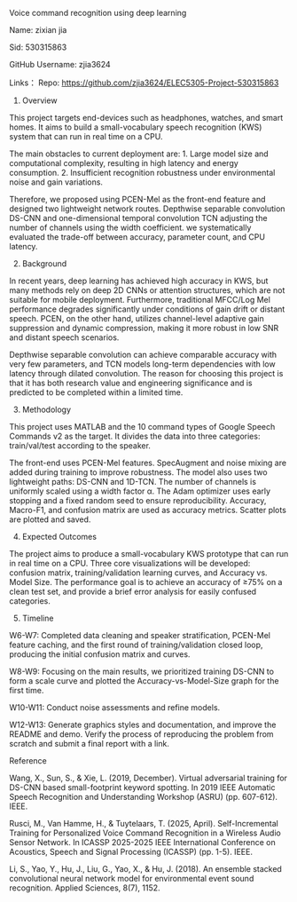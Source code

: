 Voice command recognition using deep learning


Name: zixian jia

Sid: 530315863

GitHub Username: zjia3624

Links：
Repo: https://github.com/zjia3624/ELEC5305-Project-530315863


1. Overview

This project targets end-devices such as headphones, watches, and smart homes. It aims to build a small-vocabulary speech recognition (KWS) system that can run in real time on a CPU. 

The main obstacles to current deployment are: 1. Large model size and computational complexity, resulting in high latency and energy consumption. 
2. Insufficient recognition robustness under environmental noise and gain variations.

Therefore, we proposed using PCEN-Mel as the front-end feature and designed two lightweight network routes. Depthwise separable convolution DS-CNN and one-dimensional temporal convolution TCN adjusting the number of channels using the width coefficient. we systematically evaluated the trade-off between accuracy, parameter count, and CPU latency.

2. Background

In recent years, deep learning has achieved high accuracy in KWS, but many methods rely on deep 2D CNNs or attention structures, which are not suitable for mobile deployment. Furthermore, traditional MFCC/Log Mel performance degrades significantly under conditions of gain drift or distant speech.
PCEN, on the other hand, utilizes channel-level adaptive gain suppression and dynamic compression, making it more robust in low SNR and distant speech scenarios. 

Depthwise separable convolution can achieve comparable accuracy with very few parameters, and TCN models long-term dependencies with low latency through dilated convolution. The reason for choosing this project is that it has both research value and engineering significance and is predicted to be completed within a limited time.


3. Methodology

This project uses MATLAB and the 10 command types of Google Speech Commands v2 as the target. It divides the data into three categories: train/val/test according to the speaker.

The front-end uses PCEN-Mel features. SpecAugment and noise mixing are added during training to improve robustness. The model also uses two lightweight paths: DS-CNN and 1D-TCN. The number of channels is uniformly scaled using a width factor α. The Adam optimizer uses early stopping and a fixed random seed to ensure reproducibility. Accuracy, Macro-F1, and confusion matrix are used as accuracy metrics. Scatter plots are plotted and saved.

4. Expected Outcomes

The project aims to produce a small-vocabulary KWS prototype that can run in real time on a CPU. Three core visualizations will be developed: confusion matrix, training/validation learning curves, and Accuracy vs. Model Size. The performance goal is to achieve an accuracy of ≥75% on a clean test set, and provide a brief error analysis for easily confused categories.

5. Timeline

W6-W7:  Completed data cleaning and speaker stratification, PCEN-Mel feature caching, and the first round of training/validation closed loop, producing the initial confusion matrix and curves.

W8-W9:  Focusing on the main results, we prioritized training DS-CNN to form a scale curve and plotted the Accuracy-vs-Model-Size graph for the first time.

W10-W11: Conduct noise assessments and refine models.

W12-W13: Generate graphics styles and documentation, and improve the README and demo. Verify the process of reproducing the problem from scratch and submit a final report with a link.


Reference

Wang, X., Sun, S., & Xie, L. (2019, December). Virtual adversarial training for DS-CNN based small-footprint keyword spotting. In 2019 IEEE Automatic Speech Recognition and Understanding Workshop (ASRU) (pp. 607-612). IEEE.

Rusci, M., Van Hamme, H., & Tuytelaars, T. (2025, April). Self-Incremental Training for Personalized Voice Command Recognition in a Wireless Audio Sensor Network. In ICASSP 2025-2025 IEEE International Conference on Acoustics, Speech and Signal Processing (ICASSP) (pp. 1-5). IEEE.



Li, S., Yao, Y., Hu, J., Liu, G., Yao, X., & Hu, J. (2018). An ensemble stacked convolutional neural network model for environmental event sound recognition. Applied Sciences, 8(7), 1152.





